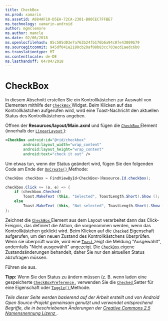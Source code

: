 ```yaml
---
title: CheckBox
ms.prod: xamarin
ms.assetid: A884AF10-D5EA-72CA-2301-B80CEC7FFBE7
ms.technology: xamarin-android
author: mgmclemore
ms.author: mamcle
ms.date: 02/06/2018
ms.openlocfilehash: 85c505d03e7a763b24fb176b6a94c0fe43009b79
ms.sourcegitcommit: 945df041e2180cb20af08b83cc703ecd1aedc6b0
ms.translationtype: MT
ms.contentlocale: de-DE
ms.lasthandoff: 04/04/2018
---
```

# <a name="checkbox"></a>CheckBox

In diesem Abschnitt erstellen Sie ein Kontrollkästchen zur Auswahl von Elementen mithilfe der [ `CheckBox` ](https://developer.xamarin.com/api/type/Android.Widget.CheckBox) Widget. Beim Klicken auf das Kontrollkästchen aufgerufen wird, wird eine Toast-Nachricht den aktuellen Status des Kontrollkästchens angeben.

Öffnen der **Resources/layout/Main.axml** und fügen die [ `CheckBox` ](https://developer.xamarin.com/api/type/Android.Widget.CheckBox/) Element (innerhalb der [ `LinearLayout` ](https://developer.xamarin.com/api/type/Android.Widget.LinearLayout)):

```xml
<CheckBox android:id="@+id/checkbox"
        android:layout_width="wrap_content"
        android:layout_height="wrap_content"
        android:text="check it out" />
```

Um etwas tun, wenn der Status geändert wird, fügen Sie den folgenden Code am Ende der [ `OnCreate()` ](https://developer.xamarin.com/api/member/Android.App.Activity.OnCreate/p/Android.OS.Bundle/Android.OS.PersistableBundle) Methode:

```csharp
CheckBox checkbox = FindViewById<CheckBox>(Resource.Id.checkbox);

checkbox.Click += (o, e) => {
    if (checkbox.Checked)
        Toast.MakeText (this, "Selected", ToastLength.Short).Show ();
    else
        Toast.MakeText (this, "Not selected", ToastLength.Short).Show ();
};
```

Zeichnet die [ `CheckBox` ](https://developer.xamarin.com/api/type/Android.Widget.CheckBox/) Element aus dem Layout verarbeitet dann das Click-Ereignis, das definiert die Aktion, die vorgenommen werden, wenn das Kontrollkästchen geklickt wird. Beim Klicken auf die [ `Checked` ](https://developer.xamarin.com/api/property/Android.Widget.CompoundButton.Checked/) Eigenschaft aufgerufen, um den neuen Zustand des Kontrollkästchens überprüfen. Wenn sie überprüft wurde, wird eine [ `Toast` ](https://developer.xamarin.com/api/type/Android.Widget.Toast/) zeigt die Meldung "Ausgewählt", andernfalls "Nicht ausgewählt" angezeigt. Die [ `CheckBox` ](https://developer.xamarin.com/api/type/Android.Widget.CheckBox/) eigene Zustandsänderungen behandelt, daher Sie nur den aktuellen Status abzufragen müssen.

Führen sie aus.

**Tipp:** Wenn Sie den Status zu ändern müssen (z. B. wenn laden eine gespeicherte [ `CheckBoxPreference` ](https://developer.xamarin.com/api/type/Android.Preferences.CheckBoxPreference), verwenden Sie die [ `Checked` ](https://developer.xamarin.com/api/property/Android.Widget.CompoundButton.Checked) Setter für eine Eigenschaft oder [ `Toggle()` ](https://developer.xamarin.com/api/member/Android.Widget.CompoundButton.Toggle) Methode.

*Teile dieser Seite werden basierend auf der Arbeit erstellt und von Android Open Source-Projekt gemeinsam genutzt und verwendet entsprechend Begriffe, die in beschriebenen Änderungen der*
[*Creative Commons 2.5 Namensnennung Lizenz* ](http://creativecommons.org/licenses/by/2.5/).
